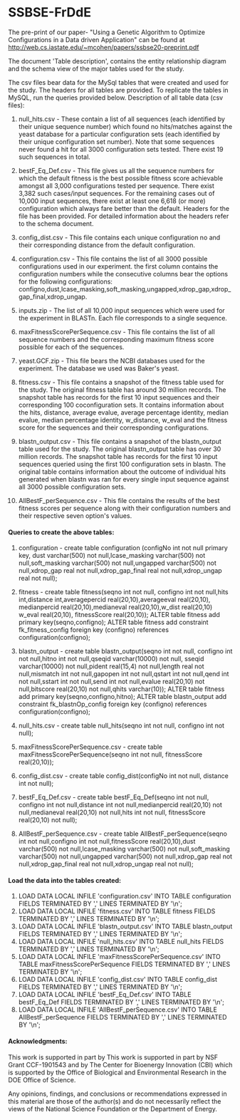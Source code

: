 # SSBSE-FrDdE

The pre-print of our paper- "Using a Genetic Algorithm to Optimize Configurations in a Data driven Application" can be found at http://web.cs.iastate.edu/~mcohen/papers/ssbse20-preprint.pdf

The document 'Table description', contains the entity relationship diagram and the schema view of the major tables used for the study.

The csv files bear data for the MySql tables that were created and used for the study. The headers for all tables are provided. To replicate the tables in MySQL, run the queries provided below. Description of all table data (csv files):

1. null_hits.csv - These contain a list of all sequences (each identified by their unique sequence number) which found no hits/matches against the yeast database for a particular configuration sets (each identified by their unique configuration set number). Note that some sequences never found a hit for all 3000 configuration sets tested. There exist 19 such sequences in total.

2. bestF_Eq_Def.csv - This file gives us all the sequence numbers for which the default fitness is the best possible fitness score achievable amongst all 3,000 configurations tested per sequence. There exist 3,382 such cases/input sequences. For the remaining cases  out of 10,000 input sequences, there exist at least one 6,618 (or more) configuration which always fare better than the default. Headers for the file has been provided. For detailed information about the headers refer to the schema document.

3. config_dist.csv - This file contains each unique configuration no and their corresponding distance from the default configuration.

4. configuration.csv - This file contains the list of all 3000 possible configurations used in our experiment. the first column contains the configuration numbers while the consecutive columns bear the options for the following configurations: configno,dust,lcase_masking,soft_masking,ungapped,xdrop_gap,xdrop_gap_final,xdrop_ungap.

5. inputs.zip - The list of all 10,000 input sequences which were used for the experiment in BLASTn. Each file corresponds to a single sequence.

6. maxFitnessScorePerSequence.csv - This file contains the list of all sequence numbers and the corresponding maximum fitness score possible for each of the sequences.

7. yeast.GCF.zip - This file bears the NCBI databases used for the experiment. The database we used was Baker's yeast.

8. fitness.csv - This file contains a snapshot of the fitness table used for the study. The original fitness table has around 30 million records. The snapshot table has records for the first 10 input sequences and their corresponding 100 coconfiguration sets. It contains information about the hits, distance, average evalue, average percentage identity, median evalue, median percentage identity, w_distance, w_eval and the fitness score for the sequences and their corresponding configurations. 

9. blastn_output.csv - This file contains a snapshot of the blastn_output table used for the study. The original blastn_output table has over 30 million records. The snapshot table has records for the first 10 input sequences queried using the first 100 configuration sets in blastn. The original table contains information about the outcome of individual hits generated when blastn was ran for every single input sequence against all 3000 possible configuration sets.

10. AllBestF_perSequence.csv - This file contains the results of the best fitness scores per sequence along with their configuration numbers and their respective seven option's values.

#### Queries to create the above tables: 

1. configuration -
create table configuration (configNo int not null primary key, dust varchar(500) not null,lcase_masking varchar(500) not null,soft_masking varchar(500) not null,ungapped varchar(500) not null,xdrop_gap real not null,xdrop_gap_final real not null,xdrop_ungap real not null);

2. fitness - 
create table fitness(seqno int not null, configno int not null,hits int,distance int,averagepercid real(20,10),averageeval real(20,10), medianpercid real(20,10),medianeval real(20,10),w_dist real(20,10) w_eval real(20,10), fitnessScore real(20,10));
ALTER table fitness add primary key(seqno,configno);
ALTER table fitness add constraint fk_fitness_config foreign key (configno) references configuration(configno);

3. blastn_output - 
create table blastn_output(seqno int not null, configno int not null,hitno int not null,qseqid varchar(10000) not null, sseqid varchar(10000) not null,pident real(15,4) not null,length real not null,mismatch int not null,gapopen int not null,qstart int not null,qend int not null,sstart int not null,send int not null,evalue real(20,10) not null,bitscore real(20,10) not null,qhits varchar(10));
ALTER table fitness add primary key(seqno,configno,hitno);
ALTER table blastn_output add constraint fk_blastnOp_config foreign key (configno) references configuration(configno);

4. null_hits.csv - create table null_hits(seqno int not null, configno int not null);

5. maxFitnessScorePerSequence.csv - create table maxFitnessScorePerSequence(seqno int not null, fitnessScore real(20,10));

6. config_dist.csv - create table config_dist(configNo int not null, distance int not null);

7. bestF_Eq_Def.csv - create table bestF_Eq_Def(seqno int not null, configno int not null,distance int not null,medianpercid real(20,10) not null,medianeval real(20,10) not null,hits int not null, fitnessScore real(20,10) not null);

8. AllBestF_perSequence.csv - create table AllBestF_perSequence(seqno int not null,configno int not null,fitnessScore real(20,10),dust varchar(500) not null,lcase_masking varchar(500) not null,soft_masking varchar(500) not null,ungapped varchar(500) not null,xdrop_gap real not null,xdrop_gap_final real not null,xdrop_ungap real not null);

#### Load the data into the tables created:

1. LOAD DATA LOCAL INFILE 'configuration.csv' INTO TABLE configuration FIELDS TERMINATED BY ',' LINES TERMINATED BY '\n';
2. LOAD DATA LOCAL INFILE 'fitness.csv' INTO TABLE fitness FIELDS TERMINATED BY ',' LINES TERMINATED BY '\n';
3. LOAD DATA LOCAL INFILE 'blastn_output.csv' INTO TABLE blastn_output FIELDS TERMINATED BY ',' LINES TERMINATED BY '\n';
4. LOAD DATA LOCAL INFILE 'null_hits.csv' INTO TABLE null_hits FIELDS TERMINATED BY ',' LINES TERMINATED BY '\n';
5. LOAD DATA LOCAL INFILE 'maxFitnessScorePerSequence.csv' INTO TABLE maxFitnessScorePerSequence FIELDS TERMINATED BY ',' LINES TERMINATED BY '\n';
6. LOAD DATA LOCAL INFILE 'config_dist.csv' INTO TABLE config_dist FIELDS TERMINATED BY ',' LINES TERMINATED BY '\n';
7. LOAD DATA LOCAL INFILE 'bestF_Eq_Def.csv' INTO TABLE bestF_Eq_Def FIELDS TERMINATED BY ',' LINES TERMINATED BY '\n';
8. LOAD DATA LOCAL INFILE 'AllBestF_perSequence.csv' INTO TABLE AllBestF_perSequence FIELDS TERMINATED BY ',' LINES TERMINATED BY '\n';

#### Acknowledgments:

This work is supported in part by This work is supported in part by NSF Grant CCF-1901543 and by The Center for Bioenergy Innovation (CBI) which is supported by the Office of Biological and Environmental Research in the DOE Office of Science.

Any opinions, findings, and conclusions or recommendations expressed in this material are those of the author(s) and do not necessarily reflect the views of the National Science Foundation or the Department of Energy.
